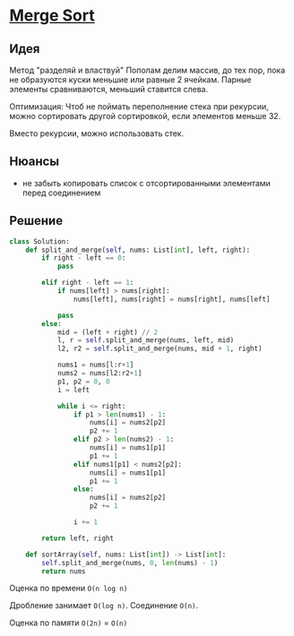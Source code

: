 # [Merge Sort](https://leetcode.com/problems/sort-an-array/post-solution/?submissionId=1167995400)
## Идея
Метод "разделяй и властвуй"
Пополам делим массив, до тех пор, пока не образуются куски меньшие или равные 2 ячейкам.
Парные элементы сравниваются, меньший ставится слева.

Оптимизация:
Чтоб не поймать переполнение стека при рекурсии, можно сортировать другой сортировкой, если элементов меньше 32.

Вместо рекурсии, можно использовать стек.
## Нюансы
- не забыть копировать список с отсортированными элементами перед соединением
## Решение
```python
class Solution:
    def split_and_merge(self, nums: List[int], left, right):
        if right - left == 0:
            pass

        elif right - left == 1:
            if nums[left] > nums[right]:
                nums[left], nums[right] = nums[right], nums[left]

            pass
        else:
            mid = (left + right) // 2
            l, r = self.split_and_merge(nums, left, mid)
            l2, r2 = self.split_and_merge(nums, mid + 1, right)

            nums1 = nums[l:r+1]
            nums2 = nums[l2:r2+1]
            p1, p2 = 0, 0
            i = left

            while i <= right:
                if p1 > len(nums1) - 1:
                    nums[i] = nums2[p2]
                    p2 += 1
                elif p2 > len(nums2) - 1:
                    nums[i] = nums1[p1]
                    p1 += 1
                elif nums1[p1] < nums2[p2]:
                    nums[i] = nums1[p1]
                    p1 += 1
                else:
                    nums[i] = nums2[p2]
                    p2 += 1

                i += 1

        return left, right

    def sortArray(self, nums: List[int]) -> List[int]:
        self.split_and_merge(nums, 0, len(nums) - 1)
        return nums
```

Оценка по времени `O(n log n)`

Дробление занимает `O(log n)`. Соединение `O(n)`.

Оценка по памяти `O(2n)` =  `O(n)`
